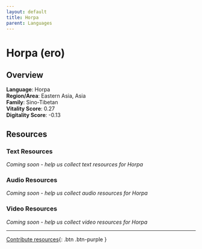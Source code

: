 ```yaml
---
layout: default
title: Horpa
parent: Languages
---
```


# Horpa (ero)

## Overview

**Language**: Horpa  
**Region/Area**: Eastern Asia, Asia  
**Family**: Sino-Tibetan  
**Vitality Score**: 0.27  
**Digitality Score**: -0.13  

## Resources

### Text Resources
*Coming soon - help us collect text resources for Horpa*

### Audio Resources
*Coming soon - help us collect audio resources for Horpa*

### Video Resources
*Coming soon - help us collect video resources for Horpa*

---

[Contribute resources](https://fairtrain.github.io/){: .btn .btn-purple }
